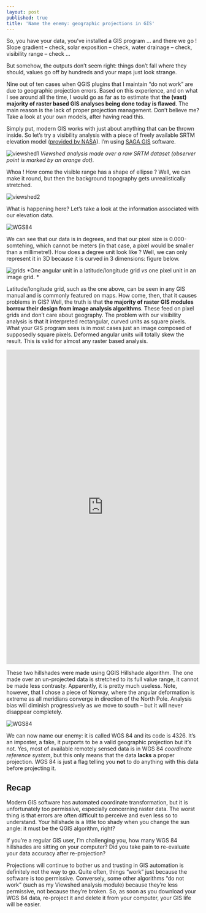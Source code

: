 ```yaml
---
layout: post
published: true
title: 'Name the enemy: geographic projections in GIS'
---
```


So, you have your data, you’ve installed a GIS program … and there we go ! Slope gradient – check, solar exposition – check, water drainage – check, visibility range – check …

But somehow, the outputs don’t seem right: things don’t fall where they should, values go off by hundreds and your maps just look strange.

Nine out of ten cases when QGIS plugins that I maintain “do not work” are due to geographic projection errors. Based on this experience, and on what I see around all the time, I would go as far as to estimate that **the (vast) majority of raster based GIS analyses being done today is flawed**. The main reason is the lack of proper projection management. Don’t believe me? Take a look at your own models, after having read this. 

Simply put, modern GIS works with just about anything that can be thrown inside. So let’s try a visibility analysis with a piece of freely available SRTM elevation model ([provided by NASA](https://www2.jpl.nasa.gov/srtm/)). I’m using [SAGA GIS](http://www.saga-gis.org/) software. 


![viewshed1](/figures/20-04-04-viewshed1.jpg)
*Viewshed analysis made over a raw SRTM dataset (observer point is marked by an orange dot).*

Whoa ! How come the visible range has a shape of ellipse ? Well, we can make it round, but then the background topography gets unrealistically stretched.

![viewshed2](/figures/20-04-04-viewshed2.jpg)

What is happening here? Let’s take a look at the information associated with our elevation data. 

![WGS84](/figures/20-04-04-wgs.jpg)

We can see that our data is in degrees, and that our pixel size is 0.000-somtehing, which cannot be meters (in that case, a pixel would be smaller than a millimetre!). How does a degree unit look like ? Well, we can only represent it in 3D because it is curved in 3 dimensions: figure below.

![grids](/figures/20-04-04-shema.jpg)
*One angular unit in a latitude/longitude grid *vs* one pixel unit in an image grid. *

Latitude/longitude grid, such as the one above, can be seen in any GIS manual and is commonly featured on maps. How come, then, that it causes problems in GIS? Well, the truth is that **the majority of raster GIS modules borrow their design from image analysis algorithms**. These feed on pixel grids and don’t care about geography. The problem with our visibility analysis is that it interpreted rectangular, curved units as square pixels. 
What your GIS program sees is in most cases just an image composed of supposedly square pixels. Deformed angular units will totally skew the result. This is valid for almost any raster based analysis.  

<iframe frameborder="0" class="juxtapose" width="100%" height="820" src="https://cdn.knightlab.com/libs/juxtapose/latest/embed/index.html?uid=7b84c048-7694-11ea-a879-0edaf8f81e27"></iframe>

These two hillshades were made using QGIS Hillshade algorithm. The one made over an un-projected data is stretched to its full value range, it cannot be made less contrasty. Apparently, it is pretty much useless. Note, however, that I chose a piece of Norway, where the angular deformation is extreme as all meridians converge in direction of the North Pole. Analysis bias will diminish progressively as we move to south – but it will never disappear completely.  

![WGS84](/figures/20-04-04-wgs.jpg)

We can now name our enemy: it is called WGS 84 and its code is 4326. It’s an imposter, a fake, it purports to be a valid geographic projection but it’s not. Yes, most of available remotely sensed data is in WGS 84 *coordinate reference system*, but this only means that the data **lacks** a proper projection. WGS 84 is just a flag telling you **not** to do anything with this data before projecting it.


## Recap
Modern GIS software has automated coordinate transformation, but it is unfortunately too permissive, especially concerning raster data. The worst thing is that errors are often difficult to perceive and even less so to understand. Your hillshade is a little too shady when you change the sun angle: it must be the QGIS algorithm, right? 

If you’re a regular GIS user, I’m challenging you, how many WGS 84 hillshades are sitting on your computer? Did you take pain to re-evaluate your data accuracy after re-projection? 

Projections will continue to bother us and trusting in GIS automation is definitely not the way to go. Quite often, things “work” just because the software is too permissive. Conversely, some other algorithms “do not work” (such as my Viewshed analysis module) because they’re less permissive, not because they’re broken. So, as soon as you download your WGS 84 data, re-project it and delete it from your computer, your GIS life will be easier.
